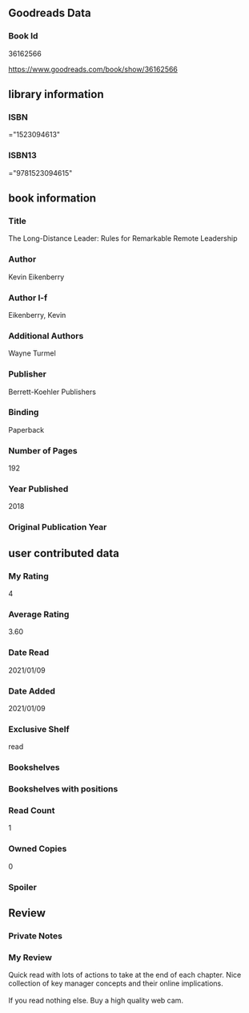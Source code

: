 <!-- This template shows how to bulk convert all columns of data into one markdown file -->
<!-- caveat: KeyError if there's a mismatch. Empty values output nothing -->

## Goodreads Data

### Book Id 

36162566

https://www.goodreads.com/book/show/36162566

## library information

### ISBN 
="1523094613"

### ISBN13 
="9781523094615"

## book information

### Title
The Long-Distance Leader: Rules for Remarkable Remote Leadership

### Author 
Kevin Eikenberry

### Author l-f 
Eikenberry, Kevin

### Additional Authors
Wayne Turmel

### Publisher 
Berrett-Koehler Publishers

### Binding
Paperback

### Number of Pages
192

### Year Published
2018

### Original Publication Year 


## user contributed data

### My Rating
4

### Average Rating
3.60

### Date Read
2021/01/09

### Date Added
2021/01/09

### Exclusive Shelf
read

### Bookshelves


### Bookshelves with positions


### Read Count
1

### Owned Copies
0

### Spoiler 


## Review

### Private Notes


### My Review
Quick read with lots of actions to take at the end of each chapter. Nice collection of key manager concepts and their online implications. <br/><br/>If you read nothing else. Buy a high quality web cam. 